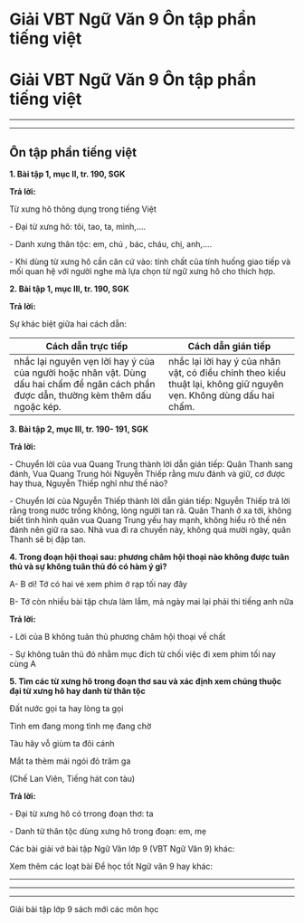 # Giải VBT Ngữ Văn 9 Ôn tập phần tiếng việt

# Giải VBT Ngữ Văn 9 Ôn tập phần tiếng việt

* * *

* * *

## Ôn tập phần tiếng việt

**1\. Bài tập 1, mục II, tr. 190, SGK**

**Trả lời:**

Từ xưng hô thông dụng trong tiếng Việt

\- Đại từ xưng hô: tôi, tao, ta, mình,....

\- Danh xưng thân tộc: em, chú , bác, cháu, chị, anh,....

\- Khi dùng từ xưng hô cần căn cứ vào: tính chất của tính huống giao tiếp và mối quan hệ với người nghe mà lựa chọn từ ngữ xưng hô cho thích hợp.

**2\. Bài tập 1, mục III, tr. 190, SGK**

**Trả lời:**

Sự khác biệt giữa hai cách dẫn: 

Cách dẫn trực tiếp | Cách dẫn gián tiếp  
---|---  
nhắc lại nguyên vẹn lời hay ý của của người hoặc nhân vật. Dùng dấu hai chấm để ngăn cách phần được dẫn, thường kèm thêm dấu ngoặc kép. | nhắc lại lời hay ý của nhân vật, có điều chỉnh theo kiểu thuật lại, không giữ nguyên vẹn. Không dùng dấu hai chấm.  
  
**3\. Bài tập 2, mục III, tr. 190- 191, SGK**

**Trả lời:**

\- Chuyển lời của vua Quang Trung thành lời dẫn gián tiếp: Quân Thanh sang đánh, Vua Quang Trung hỏi Nguyễn Thiếp rằng mưu đánh và giữ, cơ được hay thua, Nguyễn Thiếp nghĩ như thế nào?

\- Chuyển lời của Nguyễn Thiếp thành lời dẫn gián tiếp: Nguyễn Thiếp trả lời rằng trong nước trống không, lòng người tan rã. Quân Thanh ở xa tới, không biết tình hình quân vua Quang Trung yếu hay mạnh, không hiểu rõ thế nên đánh nên giữ ra sao. Nhà vua đi ra chuyến này, không quá mười ngày, quân Thanh sẽ bị đập tan.

**4\. Trong đoạn hội thoại sau: phương châm hội thoại nào không được tuân thủ và sự không tuân thủ đó có hàm ý gì?**

A- B ơi! Tớ có hai vé xem phim ở rạp tối nay đây

B- Tớ còn nhiều bài tập chưa làm lắm, mà ngày mai lại phải thi tiếng anh nữa

**Trả lời:**

\- Lời của B không tuân thủ phương châm hội thoại về chất

\- Sự không tuân thủ đó nhằm mục đích từ chối việc đi xem phim tối nay cùng A

**5\. Tìm các từ xưng hô trong đoạn thơ sau và xác định xem chúng thuộc đại từ xưng hô hay danh từ thân tộc**

Đất nước gọi ta hay lòng ta gọi

Tình em đang mong tình mẹ đang chờ

Tàu hãy vỗ giùm ta đôi cánh

Mắt ta thèm mái ngói đỏ trăm ga

(Chế Lan Viên, Tiếng hát con tàu)

**Trả lời:**

\- Đại từ xưng hô có trrong đoạn thơ: ta

\- Danh từ thân tộc dùng xưng hô trong đoạn: em, mẹ

Các bài giải vở bài tập Ngữ Văn lớp 9 (VBT Ngữ Văn 9) khác:

Xem thêm các loạt bài Để học tốt Ngữ văn 9 hay khác:

* * *

* * *

* * *

Giải bài tập lớp 9 sách mới các môn học
